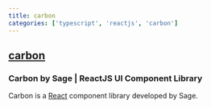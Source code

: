 ```yaml
---
title: carbon
categories: ['typescript', 'reactjs', 'carbon']
---
```

## [carbon](https://github.com/Sage/carbon)

### Carbon by Sage | ReactJS UI Component Library


Carbon is a [React](https://react.dev/) component library developed by Sage.
